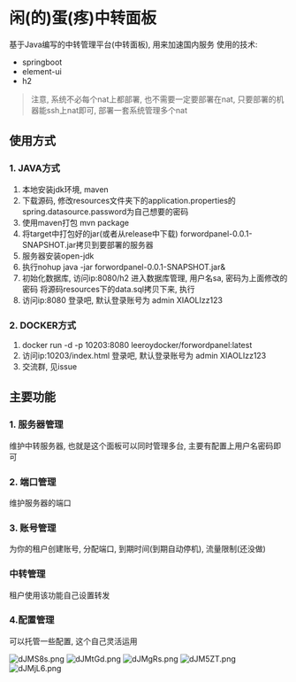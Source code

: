 # 闲(的)蛋(疼)中转面板
基于Java编写的中转管理平台(中转面板), 用来加速国内服务
使用的技术:
- springboot
- element-ui
- h2

> 注意, 系统不必每个nat上都部署, 也不需要一定要部署在nat, 只要部署的机器能ssh上nat即可, 部署一套系统管理多个nat

## 使用方式
### 1. JAVA方式
1. 本地安装jdk环境, maven
2. 下载源码, 修改resources文件夹下的application.properties的spring.datasource.password为自己想要的密码
2. 使用maven打包 mvn package
3. 将target中打包好的jar(或者从release中下载) forwordpanel-0.0.1-SNAPSHOT.jar拷贝到要部署的服务器
4. 服务器安装open-jdk
5. 执行nohup java -jar forwordpanel-0.0.1-SNAPSHOT.jar&
6. 初始化数据库, 访问ip:8080/h2 进入数据库管理, 用户名sa, 密码为上面修改的密码 将源码resources下的data.sql拷贝下来, 执行
7. 访问ip:8080 登录吧, 默认登录账号为 admin XIAOLIzz123
### 2. DOCKER方式
1. docker run -d -p 10203:8080 leeroydocker/forwordpanel:latest
2. 访问ip:10203/index.html 登录吧, 默认登录账号为 admin XIAOLIzz123
3. 交流群, 见issue

## 主要功能
### 1. 服务器管理
维护中转服务器, 也就是这个面板可以同时管理多台, 主要有配置上用户名密码即可

### 2. 端口管理
维护服务器的端口

### 3. 账号管理
为你的租户创建账号, 分配端口, 到期时间(到期自动停机), 流量限制(还没做)

### 中转管理
租户使用该功能自己设置转发

### 4.配置管理
可以托管一些配置, 这个自己灵活运用

![dJMS8s.png](https://s1.ax1x.com/2020/08/20/dJMS8s.png)
![dJMtGd.png](https://s1.ax1x.com/2020/08/20/dJMtGd.png)
![dJMgRs.png](https://s1.ax1x.com/2020/08/20/dJMgRs.png)
![dJM5ZT.png](https://s1.ax1x.com/2020/08/20/dJM5ZT.png)
![dJMjL6.png](https://s1.ax1x.com/2020/08/20/dJMjL6.png)

